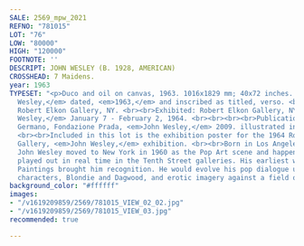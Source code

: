 ```yaml
---
SALE: 2569_mpw_2021
REFNO: "781015"
LOT: "76"
LOW: "80000"
HIGH: "120000"
FOOTNOTE: ''
DESCRIPT: JOHN WESLEY (B. 1928, AMERICAN)
CROSSHEAD: 7 Maidens.
year: 1963
TYPESET: "<p>Duco and oil on canvas, 1963. 1016x1829 mm; 40x72 inches. Signed, <em>John
  Wesley,</em> dated, <em>1963,</em> and inscribed as titled, verso. <br><br>Provenance:
  Robert Elkon Gallery, NY. <br><br>Exhibited: Robert Elkon Gallery, NY, <em>John
  Wesley,</em> January 7 - February 2, 1964. <br><br><br><br>Publications: Celant,
  Germano, Fondazione Prada, <em>John Wesley,</em> 2009. illustrated in color, p.44.
  <br><br>Included in this lot is the exhibition poster for the 1964 Robert Elkon
  Gallery, <em>John Wesley,</em> exhibition. <br><br>Born in Los Angeles, California,
  John Wesley moved to New York in 1960 as the Pop Art scene and happenings were being
  played out in real time in the Tenth Street galleries. His earliest works of Emblem
  Paintings brought him recognition. He would evolve his pop dialogue using cartoon
  characters, Blondie and Dagwood, and erotic imagery against a field of blue.</p>"
background_color: "#ffffff"
images:
- "/v1619209859/2569/781015_VIEW_02_02.jpg"
- "/v1619209859/2569/781015_VIEW_03.jpg"
recommended: true

---
```


